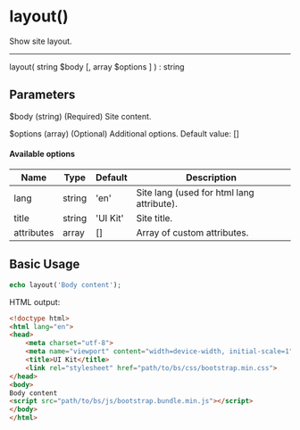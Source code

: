 # layout()

Show site layout.

---

layout( string $body [, array $options ] ) : string

## Parameters

$body (string) (Required) Site content.

$options (array) (Optional) Additional options. Default value: []

#### Available options

| Name       | Type   | Default  | Description                               |
|------------|--------|----------|-------------------------------------------|
| lang       | string | 'en'     | Site lang (used for html lang attribute). |
| title      | string | 'UI Kit' | Site title.                               |
| attributes | array  | []       | Array of custom attributes.               |

## Basic Usage

```php
echo layout('Body content');
```

HTML output:

```html
<!doctype html>
<html lang="en">
<head>
    <meta charset="utf-8">
    <meta name="viewport" content="width=device-width, initial-scale=1">
    <title>UI Kit</title>
    <link rel="stylesheet" href="path/to/bs/css/bootstrap.min.css">
</head>
<body>
Body content
<script src="path/to/bs/js/bootstrap.bundle.min.js"></script>
</body>
</html>
```
